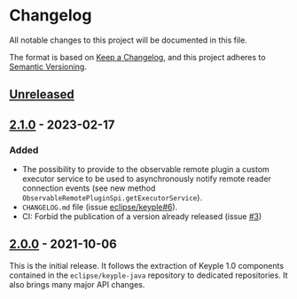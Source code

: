 # Changelog
All notable changes to this project will be documented in this file.

The format is based on [Keep a Changelog](https://keepachangelog.com/en/1.0.0/),
and this project adheres to [Semantic Versioning](https://semver.org/spec/v2.0.0.html).

## [Unreleased]

## [2.1.0] - 2023-02-17
### Added
- The possibility to provide to the observable remote plugin a custom executor service to be used to asynchronously 
  notify remote reader connection events (see new method `ObservableRemotePluginSpi.getExecutorService`).
- `CHANGELOG.md` file (issue [eclipse/keyple#6]).
- CI: Forbid the publication of a version already released (issue [#3])

## [2.0.0] - 2021-10-06
This is the initial release.
It follows the extraction of Keyple 1.0 components contained in the `eclipse/keyple-java` repository to dedicated
repositories.
It also brings many major API changes.

[unreleased]: https://github.com/eclipse/keyple-distributed-remote-java-api/compare/2.1.0...HEAD
[2.1.0]: https://github.com/eclipse/keyple-distributed-remote-java-api/compare/2.0.0...2.1.0
[2.0.0]: https://github.com/eclipse/keyple-distributed-remote-java-api/releases/tag/2.0.0

[#3]: https://github.com/eclipse/keyple-distributed-remote-java-api/issues/3

[eclipse/keyple#6]: https://github.com/eclipse/keyple/issues/6